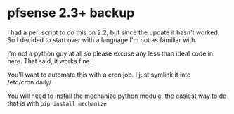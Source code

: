 # pfsense 2.3+ backup
I had a perl script to do this on 2.2, but since the update it hasn't worked. So I decided to start over with a language I'm not as familiar with.

I'm not a python guy at all so please excuse any less than ideal code in here. That said, it works fine.

You'll want to automate this with a cron job. I just symlink it into /etc/cron.daily/

You will need to install the mechanize python module, the easiest way to do that is with `pip install mechanize`
